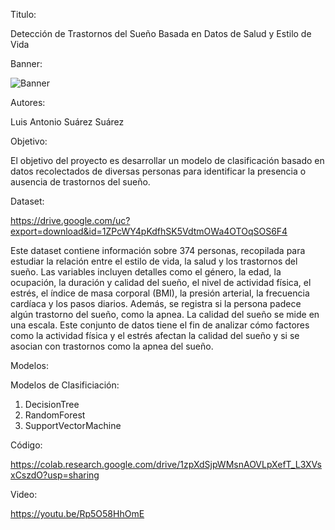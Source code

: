 Titulo:

Detección de Trastornos del Sueño Basada en Datos de Salud y Estilo de Vida

Banner:

![Banner](https://github.com/user-attachments/assets/239229a9-3ef3-474f-b49d-2e5f93e973e7)

Autores:

Luis Antonio Suárez Suárez

Objetivo:

El objetivo del proyecto es desarrollar un modelo de clasificación basado en datos recolectados de diversas personas para identificar la presencia o ausencia de trastornos del sueño.

Dataset:

https://drive.google.com/uc?export=download&id=1ZPcWY4pKdfhSK5VdtmOWa4OTOqSOS6F4

Este dataset contiene información sobre 374 personas, recopilada para estudiar la relación entre el estilo de vida, la salud y los trastornos del sueño. Las variables incluyen detalles como el género, la edad, la ocupación, la duración y calidad del sueño, el nivel de actividad física, el estrés, el índice de masa corporal (BMI), la presión arterial, la frecuencia cardíaca y los pasos diarios. Además, se registra si la persona padece algún trastorno del sueño, como la apnea. La calidad del sueño se mide en una escala. Este conjunto de datos tiene el fin de analizar cómo factores como la actividad física y el estrés afectan la calidad del sueño y si se asocian con trastornos como la apnea del sueño.

Modelos:

Modelos de Clasificiación:

1. DecisionTree
2. RandomForest
3. SupportVectorMachine

Código:

https://colab.research.google.com/drive/1zpXdSjpWMsnAOVLpXefT_L3XVsxCszdO?usp=sharing

Video:

https://youtu.be/Rp5O58HhOmE





